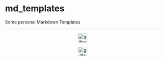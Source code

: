 # md_templates

Some personal Markdown Templates

---

<div align="center">

<a href="https://github.com/blacky-yg" target="_blank"><img src="https://cdn.jsdelivr.net/npm/simple-icons@3.0.1/icons/github.svg" alt="github.com" width="30"></a>

<a href="https://gitlab.com/blacky-yg" target="_blank"><img src="https://cdn.jsdelivr.net/npm/simple-icons@3.0.1/icons/gitlab.svg" alt="gitlab.com" width="30"></a>

</div>